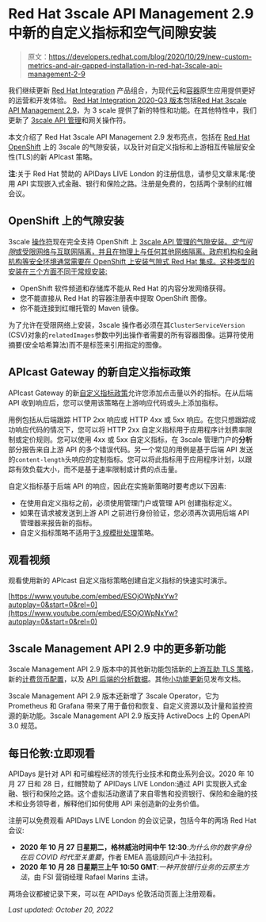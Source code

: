 # Red Hat 3scale API Management 2.9 中新的自定义指标和空气间隙安装

> 原文：<https://developers.redhat.com/blog/2020/10/29/new-custom-metrics-and-air-gapped-installation-in-red-hat-3scale-api-management-2-9>

我们继续更新 [Red Hat Integration](https://www.redhat.com/en/products/integration) 产品组合，为现代[云](https://developers.redhat.com/topics/serverless-architecture)和[容器](https://developers.redhat.com/topics/containers)原生应用提供更好的运营和开发体验。 [Red Hat Integration 2020-Q3 版本](https://access.redhat.com/documentation/en-us/red_hat_integration/2020-q3/html/release_notes_for_red_hat_integration_2020-q3/)包括[Red Hat 3scale API Management 2.9](https://access.redhat.com/documentation/en-us/red_hat_3scale_api_management/2.9/html-single/release_notes_for_red_hat_3scale_api_management_2.9_on-premises/index)，为 3 scale 提供了新的特性和功能。在其他特性中，我们更新了 [3scale API 管理](https://developers.redhat.com/products/3scale/overview)和网关操作符。

本文介绍了 Red Hat 3scale API Management 2.9 发布亮点，包括在 [Red Hat OpenShift](https://developers.redhat.com/products/openshift/overview) 上的 3scale 的气隙安装，以及针对自定义指标和上游相互传输层安全性(TLS)的新 APIcast 策略。

**注**:关于 Red Hat 赞助的 APIDays LIVE London 的注册信息，请参见文章末尾:使用 API 实现嵌入式金融、银行和保险之路。注册是免费的，包括两个录制的红帽会议。

## OpenShift 上的气隙安装

3scale [操作符](https://developers.redhat.com/topics/kubernetes/operators)现在完全支持 OpenShift 上 [3scale API 管理的气隙安装。*空气间隙*或受限网络与互联网隔离，并且在物理上与任何其他网络隔离。政府机构和金融机构等安全环境通常需要在 OpenShift 上安装气隙式 Red Hat 集成。这种类型的安装在三个方面不同于常规安装:](https://access.redhat.com/documentation/en-us/red_hat_3scale_api_management/2.9/html-single/installing_3scale/index#installing-configuring-threescale-operator-using-olm)

*   OpenShift 软件频道和存储库不能从 Red Hat 的内容分发网络获得。
*   您不能直接从 Red Hat 的容器注册表中提取 OpenShift 图像。
*   你不能连接到红帽托管的 Maven 镜像。

为了允许在受限网络上安装，3scale 操作者必须在其`ClusterServiceVersion` (CSV)对象的`relatedImages`参数中列出操作者需要的所有容器图像。运算符使用摘要(安全哈希算法)而不是标签来引用指定的图像。

## APIcast Gateway 的新自定义指标政策

APIcast Gateway 的新[自定义指标政策](https://access.redhat.com/documentation/en-us/red_hat_3scale_api_management/2.9/html-single/administering_the_api_gateway/index#custom-metrics)允许您添加点击量以外的指标。在从后端 API 收到响应后，您可以使用该策略在上游响应代码或头上添加指标。

用例包括从后端跟踪 HTTP 2xx 响应或 HTTP 4xx 或 5xx 响应。在您只想跟踪成功响应代码的情况下，您可以将 HTTP 2xx 自定义指标用于应用程序计划费率限制或定价规则。您可以使用 4xx 或 5xx 自定义指标，在 3scale 管理门户的**分析**部分报告来自上游 API 的多个错误代码。另一个常见的用例是基于后端 API 发送的`content-length`头响应的定制指标。您可以将此指标用于应用程序计划，以跟踪有效负载大小，而不是基于速率限制或计费的点击量。

自定义指标基于后端 API 的响应，因此在实施新策略时要考虑以下因素:

*   在使用自定义指标之前，必须使用管理门户或管理 API 创建指标定义。
*   如果在请求被发送到上游 API 之前进行身份验证，您必须再次调用后端 API 管理器来报告新的指标。
*   自定义指标策略不适用于[3 规模批处理](https://access.redhat.com/documentation/en-us/red_hat_3scale_api_management/2.9/html/administering_the_api_gateway/apicast_policies#batcher)策略。

## 观看视频

观看使用新的 APIcast 自定义指标策略创建自定义指标的快速实时演示。

[https://www.youtube.com/embed/ESOjOWpNxYw?autoplay=0&start=0&rel=0](https://www.youtube.com/embed/ESOjOWpNxYw?autoplay=0&start=0&rel=0)

## 3scale Management API 2.9 中的更多新功能

3scale Management API 2.9 版本中的其他新功能包括新的[上游互助 TLS 策略](https://access.redhat.com/documentation/en-us/red_hat_3scale_api_management/2.9/html-single/administering_the_api_gateway/index#upstream-mtls)，新的[计费货币配置](https://access.redhat.com/documentation/en-us/red_hat_3scale_api_management/2.9/html-single/admin_portal_guide/index#yaml_configuration_for_currencies)，以及 [API 后端的分析数据](https://access.redhat.com/documentation/en-us/red_hat_3scale_api_management/2.9/html-single/admin_portal_guide/index#checking_analytics_for_backends)。其他[小功能更新](https://access.redhat.com/documentation/en-us/red_hat_3scale_api_management/2.9/html-single/release_notes_for_red_hat_3scale_api_management_2.9_on-premises/index#minor_features)见发布文档。

3scale Management API 2.9 版本还新增了 3scale Operator，它为 Prometheus 和 Grafana 带来了用于备份和恢复、自定义资源以及计量和监控资源的新功能。3scale Management API 2.9 版支持 ActiveDocs 上的 OpenAPI 3.0 规范。

## 每日伦敦:立即观看

APIDays 是针对 API 和可编程经济的领先行业技术和商业系列会议。2020 年 10 月 27 日和 28 日，红帽赞助了 APIDays LIVE London:通过 API 实现嵌入式金融、银行和保险之路。这个虚拟活动邀请了来自零售和投资银行、保险和金融的技术和业务领导者，解释他们如何使用 API 来创造新的业务价值。

注册可以免费观看 APIDays LIVE London 的会议记录，包括今年的两场 Red Hat 会议:

*   **2020 年 10 月 27 日星期二，格林威治时间中午 12:30**:*为什么你的数字身份在后 COVID 时代至关重要*，作者 EMEA 高级顾问卢卡·法拉利。
*   **2020 年 10 月 28 日星期三上午 10:50 GMT**:*一种开放银行业务的云原生方法*，由 FSI 营销经理 Rafael Marins 主讲。

两场会议都被记录下来，可以在 APIDays 伦敦活动页面上注册观看。

*Last updated: October 20, 2022*